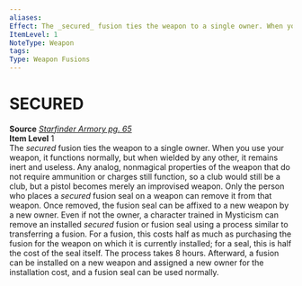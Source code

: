 ```yaml
---
aliases: 
Effect: The _secured_ fusion ties the weapon to a single owner. When you use your weapon, it functions normally, but when wielded by any other, it remains inert and useless. Any analog, nonmagical properties of the weapon that do not require ammunition or charges still function, so a club would still be a club, but a pistol becomes merely an improvised weapon. Only the person who places a _secured_ fusion seal on a weapon can remove it from that weapon. Once removed, the fusion seal can be affixed to a new weapon by a new owner. Even if not the owner, a character trained in Mysticism can remove an installed _secured_ fusion or fusion seal using a process similar to transferring a fusion. For a fusion, this costs half as much as purchasing the fusion for the weapon on which it is currently installed; for a seal, this is half the cost of the seal itself. The process takes 8 hours. Afterward, a fusion can be installed on a new weapon and assigned a new owner for the installation cost, and a fusion seal can be used normally.
ItemLevel: 1
NoteType: Weapon
tags: 
Type: Weapon Fusions
---
```

# SECURED
**Source** [_Starfinder Armory pg. 65_](https://paizo.com/products/btpya1rr)  
**Item Level** 1  
The _secured_ fusion ties the weapon to a single owner. When you use your weapon, it functions normally, but when wielded by any other, it remains inert and useless. Any analog, nonmagical properties of the weapon that do not require ammunition or charges still function, so a club would still be a club, but a pistol becomes merely an improvised weapon. Only the person who places a _secured_ fusion seal on a weapon can remove it from that weapon. Once removed, the fusion seal can be affixed to a new weapon by a new owner. Even if not the owner, a character trained in Mysticism can remove an installed _secured_ fusion or fusion seal using a process similar to transferring a fusion. For a fusion, this costs half as much as purchasing the fusion for the weapon on which it is currently installed; for a seal, this is half the cost of the seal itself. The process takes 8 hours. Afterward, a fusion can be installed on a new weapon and assigned a new owner for the installation cost, and a fusion seal can be used normally.